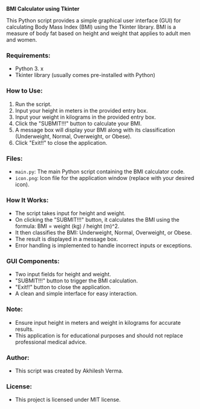 **BMI Calculator using Tkinter**

This Python script provides a simple graphical user interface (GUI) for calculating Body Mass Index (BMI) using the Tkinter library. BMI is a measure of body fat based on height and weight that applies to adult men and women.

### Requirements:
- Python 3. x
- Tkinter library (usually comes pre-installed with Python)

### How to Use:
1. Run the script.
2. Input your height in meters in the provided entry box.
3. Input your weight in kilograms in the provided entry box.
4. Click the "SUBMIT!!!" button to calculate your BMI.
5. A message box will display your BMI along with its classification (Underweight, Normal, Overweight, or Obese).
6. Click "Exit!!" to close the application.

### Files:
- `main.py`: The main Python script containing the BMI calculator code.
- `icon.png`: Icon file for the application window (replace with your desired icon).

### How It Works:
- The script takes input for height and weight.
- On clicking the "SUBMIT!!!" button, it calculates the BMI using the formula: BMI = weight (kg) / height (m)^2.
- It then classifies the BMI: Underweight, Normal, Overweight, or Obese.
- The result is displayed in a message box.
- Error handling is implemented to handle incorrect inputs or exceptions.

### GUI Components:
- Two input fields for height and weight.
- "SUBMIT!!!" button to trigger the BMI calculation.
- "Exit!!" button to close the application.
- A clean and simple interface for easy interaction.

### Note:
- Ensure input height in meters and weight in kilograms for accurate results.
- This application is for educational purposes and should not replace professional medical advice.

### Author:
- This script was created by Akhilesh Verma.

### License:
- This project is licensed under MIT license.
